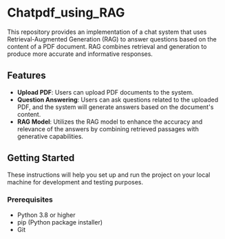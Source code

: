 # Chatpdf_using_RAG
This repository provides an implementation of a chat system that uses Retrieval-Augmented Generation (RAG) to answer questions based on the content of a PDF document. RAG combines retrieval and generation to produce more accurate and informative responses.

## Features

- **Upload PDF**: Users can upload PDF documents to the system.
- **Question Answering**: Users can ask questions related to the uploaded PDF, and the system will generate answers based on the document's content.
- **RAG Model**: Utilizes the RAG model to enhance the accuracy and relevance of the answers by combining retrieved passages with generative capabilities.

## Getting Started

These instructions will help you set up and run the project on your local machine for development and testing purposes.

### Prerequisites

- Python 3.8 or higher
- pip (Python package installer)
- Git 

